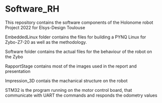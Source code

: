 # Software_RH
This repository contains the software components of the Holonome robot Project 2022 for Elsys-Design Toulouse

EmbeddedLinux folder contains the files for building a PYNQ Linux for Zybo-Z7-20 as well as the methodology.

Software folder contains the actual files for the behaviour of the robot on the Zybo 

RapportStage contains most of the images used in the report and presentation

Impression_3D contais the machanical structure on the robot

STM32 is the program running on the motor control board, that communicate with UART the commands and responds the odometry values
